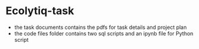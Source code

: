# Ecolytiq-task


- the task documents contains the pdfs for task details and project plan
- the code files folder contains two sql scripts and an ipynb file for Python script